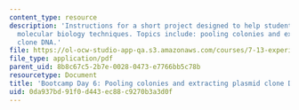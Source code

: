 ```yaml
---
content_type: resource
description: 'Instructions for a short project designed to help students master basic
  molecular biology techniques. Topics include: pooling colonies and extracting plasmid
  clone DNA.'
file: https://ol-ocw-studio-app-qa.s3.amazonaws.com/courses/7-13-experimental-microbial-genetics-fall-2008/0da937bd91f0d443ec88c9270b3a3d0f_MIT7_13f08_lab34.pdf
file_type: application/pdf
parent_uid: 8b8c67c5-2b7e-0028-0473-e7766bb5c78b
resourcetype: Document
title: 'Bootcamp Day 6: Pooling colonies and extracting plasmid clone DNA'
uid: 0da937bd-91f0-d443-ec88-c9270b3a3d0f
---
```

